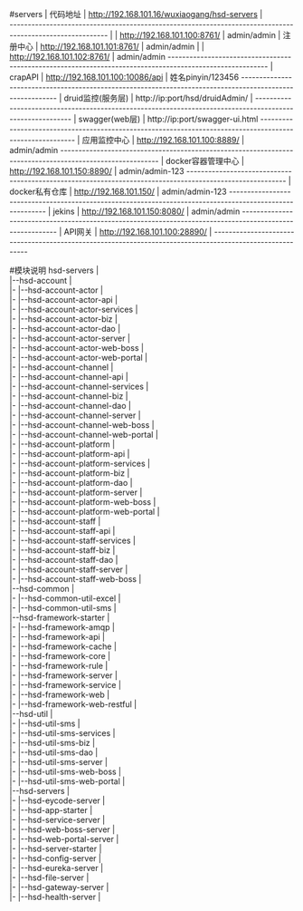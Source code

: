 #servers
    | 代码地址           | http://192.168.101.16/wuxiaogang/hsd-servers |          
    ---------------------------------------------------------------------------------------------------------
    |                    | http://192.168.101.100:8761/                 | admin/admin
    | 注册中心           | http://192.168.101.101:8761/                 | admin/admin
    |                    | http://192.168.101.102:8761/                 | admin/admin
    ---------------------------------------------------------------------------------------------------------
    | crapAPI            | http://192.168.101.100:10086/api             | 姓名pinyin/123456
    ---------------------------------------------------------------------------------------------------------
    | druid监控(服务层)  | http://ip:port/hsd/druidAdmin/               | 
    ---------------------------------------------------------------------------------------------------------
    | swagger(web层)     | http://ip:port/swagger-ui.html
    ---------------------------------------------------------------------------------------------------------
    | 应用监控中心       | http://192.168.101.100:8889/                 | admin/admin
    ---------------------------------------------------------------------------------------------------------
    | docker容器管理中心 | http://192.168.101.150:8890/                 | admin/admin-123
    ---------------------------------------------------------------------------------------------------------
    | docker私有仓库     | http://192.168.101.150/                      | admin/admin-123
    ---------------------------------------------------------------------------------------------------------
    | jekins             | http://192.168.101.150:8080/                 | admin/admin
    ---------------------------------------------------------------------------------------------------------
    | API网关            | http://192.168.101.100:28890/                | 
    ---------------------------------------------------------------------------------------------------------
    
    
#模块说明
    hsd-servers                                                         |   
        |--hsd-account                                                  |   
        |-   |--hsd-account-actor                                       |   
        |-        |--hsd-account-actor-api                              |   
        |-        |--hsd-account-actor-services                         |   
        |-             |--hsd-account-actor-biz                         |   
        |-             |--hsd-account-actor-dao                         |   
        |-             |--hsd-account-actor-server                      |   
        |-        |--hsd-account-actor-web-boss                         |   
        |-        |--hsd-account-actor-web-portal                       |   
        |-   |--hsd-account-channel                                     |   
        |-        |--hsd-account-channel-api                            |   
        |-        |--hsd-account-channel-services                       |   
        |-             |--hsd-account-channel-biz                       |   
        |-             |--hsd-account-channel-dao                       |   
        |-             |--hsd-account-channel-server                    |   
        |-        |--hsd-account-channel-web-boss                       |   
        |-        |--hsd-account-channel-web-portal                     |   
        |-   |--hsd-account-platform                                    |   
        |-        |--hsd-account-platform-api                           |   
        |-        |--hsd-account-platform-services                      |   
        |-             |--hsd-account-platform-biz                      |   
        |-             |--hsd-account-platform-dao                      |   
        |-             |--hsd-account-platform-server                   |   
        |-        |--hsd-account-platform-web-boss                      |   
        |-        |--hsd-account-platform-web-portal                    |   
        |-   |--hsd-account-staff                                       |   
        |-        |--hsd-account-staff-api                              |   
        |-        |--hsd-account-staff-services                         |   
        |-             |--hsd-account-staff-biz                         |   
        |-             |--hsd-account-staff-dao                         |   
        |-             |--hsd-account-staff-server                      |   
        |-        |--hsd-account-staff-web-boss                         |   
        |--hsd-common                                                   |   
        |-   |--hsd-common-util-excel                                   |   
        |-   |--hsd-common-util-sms                                     |   
        |--hsd-framework-starter                                        |   
        |-   |--hsd-framework-amqp                                      |   
        |-   |--hsd-framework-api                                       |   
        |-   |--hsd-framework-cache                                     |   
        |-   |--hsd-framework-core                                      |   
        |-   |--hsd-framework-rule                                      |   
        |-   |--hsd-framework-server                                    |   
        |-   |--hsd-framework-service                                   |   
        |-   |--hsd-framework-web                                       |   
        |-   |--hsd-framework-web-restful                               |   
        |--hsd-util                                                     |   
        |-   |--hsd-util-sms                                            |   
        |-        |--hsd-util-sms-services                              |   
        |-             |--hsd-util-sms-biz                              |   
        |-             |--hsd-util-sms-dao                              |   
        |-             |--hsd-util-sms-server                           |   
        |-        |--hsd-util-sms-web-boss                              |   
        |-        |--hsd-util-sms-web-portal                            |   
        |--hsd-servers                                                  |   
        |-   |--hsd-eycode-server                                       |   
        |-   |--hsd-app-starter                                         |   
        |-        |--hsd-service-server                                 |   
        |-        |--hsd-web-boss-server                                |   
        |-        |--hsd-web-portal-server                              |   
        |-   |--hsd-server-starter                                      |   
        |-        |--hsd-config-server                                  |   
        |-        |--hsd-eureka-server                                  |   
        |-        |--hsd-file-server                                    |   
        |-        |--hsd-gateway-server                                 |   
        |-        |--hsd-health-server                                  |   